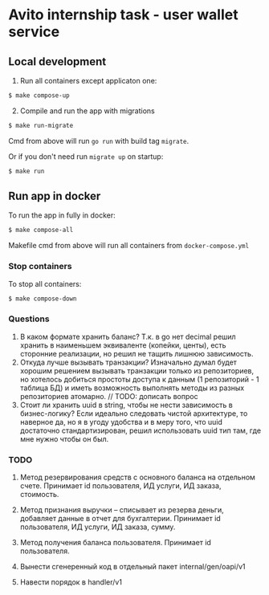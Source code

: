 # Avito internship task - user wallet service

## Local development
1. Run all containers except applicaton one:
```sh
$ make compose-up
```

2. Compile and run the app with migrations
```sh
$ make run-migrate
```
Cmd from above will run `go run` with build tag `migrate`.

Or if you don't need run `migrate up` on startup:
```sh
$ make run
```

## Run app in docker
To run the app in fully in docker:
```sh
$ make compose-all
```
Makefile cmd from above will run all containers from `docker-compose.yml`

### Stop containers
To stop all containers:
```sh
$ make compose-down
```

### Questions
1. В каком формате хранить баланс? 
Т.к. в go нет decimal решил хранить в наименьшем эквиваленте  (копейки, центы), есть сторонние реализации, но решил не тащить лишнюю зависимость.
2. Откуда лучше вызывать транзакции? 
Изначально думал будет хорошим решением вызывать транзакции только из репозиториев, но хотелось добиться простоты доступа к данным (1 репозиторий - 1 таблица БД) и иметь возможность выполнять методы из разных репозиториев атомарно.
// TODO: дописать вопрос
3. Стоит ли хранить uuid в string, чтобы не нести зависимость в бизнес-логику? Если идеально следовать чистой архитектуре, то наверное да, но я в угоду удобства и в меру того, что uuid достаточно стандартизирован, решил использовать uuid тип там, где мне нужно чтобы он был.

### TODO
1. Метод резервирования средств с основного баланса на отдельном счете. Принимает id пользователя, ИД услуги, ИД заказа, стоимость.
2. Метод признания выручки – списывает из резерва деньги, добавляет данные в отчет для бухгалтерии. Принимает id пользователя, ИД услуги, ИД заказа, сумму.
3. Метод получения баланса пользователя. Принимает id пользователя.

5. Вынести сгенеренный код в отдельный пакет internal/gen/oapi/v1
6. Навести порядок в handler/v1